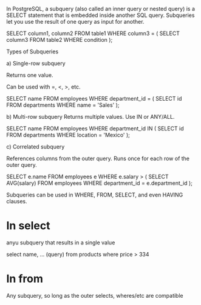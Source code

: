 In PostgreSQL, a subquery (also called an inner query or nested query) is a SELECT statement that is embedded inside another SQL query. Subqueries let you use the result of one query as input for another.


SELECT column1, column2
FROM table1
WHERE column3 = (
    SELECT column3
    FROM table2
    WHERE condition
);

Types of Subqueries

a) Single-row subquery

Returns one value.

Can be used with =, <, >, etc.

SELECT name
FROM employees
WHERE department_id = (
    SELECT id
    FROM departments
    WHERE name = 'Sales'
);


b) Multi-row subquery
Returns multiple values.
Use IN or ANY/ALL.

SELECT name
FROM employees
WHERE department_id IN (
    SELECT id
    FROM departments
    WHERE location = 'Mexico'
);

c) Correlated subquery

References columns from the outer query.
Runs once for each row of the outer query.

SELECT e.name
FROM employees e
WHERE e.salary > (
    SELECT AVG(salary)
    FROM employees
    WHERE department_id = e.department_id
);


Subqueries can be used in WHERE, FROM, SELECT, and even HAVING clauses.


# In select

anyu subquery that results in a single value

select name, ... (query)
from products
where price > 334

# In from 

Any subquery, so long as the outer selects, wheres/etc are compatible

